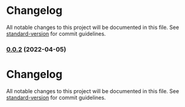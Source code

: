 # Changelog

All notable changes to this project will be documented in this file. See [standard-version](https://github.com/conventional-changelog/standard-version) for commit guidelines.

### [0.0.2](https://github.com/BaskaraErbasakti/rest-api-go/compare/v0.0.1...v0.0.2) (2022-04-05)

# Changelog

All notable changes to this project will be documented in this file. See [standard-version](https://github.com/conventional-changelog/standard-version) for commit guidelines.
